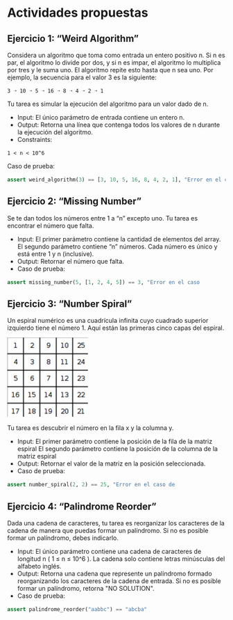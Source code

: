 # Actividades propuestas

## Ejercicio 1: “Weird Algorithm”
Considera un algoritmo que toma como entrada un entero positivo n. Si n es par, el algoritmo
lo divide por dos, y si n es impar, el algoritmo lo multiplica por tres y le suma uno. El
algoritmo repite esto hasta que n sea uno. Por ejemplo, la secuencia para el valor 3 es la
siguiente:
```
3 ➝ 10 ➝ 5 ➝ 16 ➝ 8 ➝ 4 ➝ 2 ➝ 1
```

Tu tarea es simular la ejecución del algoritmo para un valor dado de n.
- Input:
El único parámetro de entrada contiene un entero n.
- Output:
Retorna una línea que contenga todos los valores de n durante la ejecución del algoritmo.
- Constraints:
```
1 < n < 10^6
```
Caso de prueba:
```py
assert weird_algorithm(3) == [3, 10, 5, 16, 8, 4, 2, 1], "Error en el caso de prueba"
```

## Ejercicio 2: “Missing Number”
Se te dan todos los números entre 1 a “n” excepto uno. Tu tarea es encontrar el número que
falta.

- Input:
El primer parámetro contiene la cantidad de elementos del array.
El segundo parámetro contiene “n” números. Cada número es único y está entre 1 y n
(inclusive).
- Output:
Retornar el número que falta.
- Caso de prueba:

```py
assert missing_number(5, [1, 2, 4, 5]) == 3, "Error en el caso
```

## Ejercicio 3: “Number Spiral”
Un espiral numérico es una cuadrícula infinita cuyo cuadrado superior izquierdo tiene el
número 1. Aquí están las primeras cinco capas del espiral.

![Ejemplo de espiral numérica](./assets/number-spiral-example.png)

Tu tarea es descubrir el número en la fila x y la columna y.
- Input:
El primer parámetro contiene la posición de la fila de la matriz espiral
El segundo parámetro contiene la posición de la columna de la matriz espiral
- Output:
Retornar el valor de la matriz en la posición seleccionada.
- Caso de prueba:
```py
assert number_spiral(2, 2) == 25, "Error en el caso de
```

## Ejercicio 4: “Palindrome Reorder”
Dada una cadena de caracteres, tu tarea es reorganizar los caracteres de la cadena de manera
que puedas formar un palíndromo. Si no es posible formar un palíndromo, debes indicarlo.

- Input:
El único parámetro contiene una cadena de caracteres de longitud n ( 1 ≤ n ≤ 10^6 ). La
cadena solo contiene letras minúsculas del alfabeto inglés.
- Output:
Retorna una cadena que represente un palíndromo formado reorganizando los caracteres de la
cadena de entrada. Si no es posible formar un palíndromo, retorna "NO SOLUTION".
- Caso de prueba:

```py
assert palindrome_reorder("aabbc") == "abcba"
```
